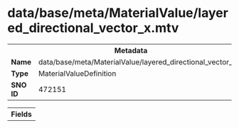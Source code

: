 <h1>data/base/meta/MaterialValue/layered_directional_vector_x.mtv</h1><table><tr><th colspan="100%">Metadata</th></tr><tr><td><b>Name</b></td><td>data/base/meta/MaterialValue/layered_directional_vector_x.mtv</td></tr><tr><td><b>Type</b></td><td>MaterialValueDefinition</td></tr><tr><td><b>SNO ID</b></td><td>472151</td></tr></table>

<table><tr><th colspan="100%">Fields</th></tr></table>

